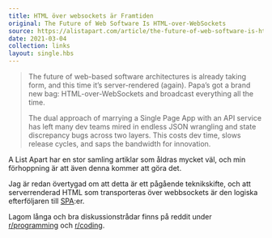 ```yaml
---
title: HTML över websockets är Framtiden
original: The Future of Web Software Is HTML-over-WebSockets
source: https://alistapart.com/article/the-future-of-web-software-is-html-over-websockets/
date: 2021-03-04
collection: links
layout: single.hbs
---
```


> The future of web-based software architectures is already taking form, and this time it’s server-rendered (again). Papa’s got a brand new bag: HTML-over-WebSockets and broadcast everything all the time.
>
> The dual approach of marrying a Single Page App with an API service has left many dev teams mired in endless JSON wrangling and state discrepancy bugs across two layers. This costs dev time, slows release cycles, and saps the bandwidth for innovation.

A List Apart har en stor samling artiklar som åldras mycket väl, och min förhoppning är att även denna kommer att göra det.

Jag är redan övertygad om att detta är ett pågående teknikskifte, och att serverrenderad HTML som transporteras över webbsockets
är den logiska efterföljaren till [SPA][1]:er.

Lagom långa och bra diskussionstrådar finns på reddit under [r/programming][2] och [r/coding][3].

[1]: https://en.wikipedia.org/wiki/Single-page_application
[2]: https://www.reddit.com/r/programming/comments/lsgimx/the_future_of_web_software_is_htmloverwebsockets/
[3]: https://www.reddit.com/r/coding/comments/lsq2dw/the_future_of_web_software_is_html_over_websockets/
